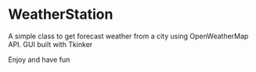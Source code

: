 # WeatherStation
A simple class to get forecast weather from a city using OpenWeatherMap API. 
GUI built with Tkinker

Enjoy and have fun
